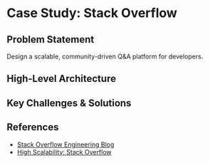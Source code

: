 # Case Study: Stack Overflow

## Problem Statement
Design a scalable, community-driven Q&A platform for developers.

## High-Level Architecture

## Key Challenges & Solutions

## References
- [Stack Overflow Engineering Blog](https://stackoverflow.blog/category/engineering/)
- [High Scalability: Stack Overflow](http://highscalability.com/blog/2011/7/5/stack-overflow-architecture.html)
